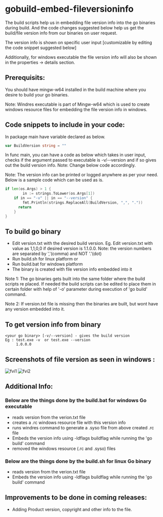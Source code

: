 # gobuild-embed-fileversioninfo
The build scripts help us in embedding file version info into the go binaries during build. And the code changes suggested below help us get the build/file version info from our binaries on user request.

The version info is shown on specific user input [customizable by editing the code snippet suggested below] 

Additionally, for windows executable the file version info will also be shown in the properties -> details section. 

## Prerequisits:
You should have mingw-w64 installed in the build machine where you desire to build your go binaries.

Note: Windres executable is part of Mingw-w64 which is used to create windows resource files for embedding the file version info in windows.

## Code snippets to include in your code:
In package main have variable declared as below.
```go
var BuildVersion string = ""
```
In func main, you can have a code as below which takes in user input, checks if the argument passed to executable is -v/--version and if so gives out the build version info. Note:  Change below code accordingly.

Note: The version info can be printed or logged anywhere as per your need. Below is a sample code which can be used as is.
```go
if len(os.Args) > 1 {
		in := strings.ToLower(os.Args[1])
    if in == "-v" || in == "--version" {
    	fmt.Println(strings.ReplaceAll(BuildVersion, ",", "."))
      return
    }
}
```

## To build go binary
* Edit version.txt with the desired build version.
  Eg. Edit version.txt with value as 1,1,0,0 if desired version is 1.1.0.0.
  Note: the version numbers are separated by ','(comma) and NOT '.'(dot)
* Run build.sh for linux platform
  or 
* Run build.bat for windows platform
* The binary is created with file version info embedded into it

Note 1: The go binaries gets built into the same folder where the build scripts re placed. If needed the build scripts can be edited to place them in certain folder with help of '-o' parameter during execution of 'go build' command.

Note 2: If version.txt file is missing then the binaries are built, but wont have any version embedded into it.

## To get version info from binary
    <your go binary> [-v/--version] - gives the build version
    Eg : test.exe -v  or test.exe --version
         1.0.0.0

## Screenshots of file version as seen in windows :
![fvi1](https://user-images.githubusercontent.com/75796552/104570674-40504a00-5678-11eb-8217-104514d61af8.jpg)
![fvi2](https://user-images.githubusercontent.com/75796552/104570670-3f1f1d00-5678-11eb-893f-a67a23456e36.jpg)

## Additional Info:
### Below are the things done by the build.bat for windows Go executable
* reads version from the verion.txt file
* creates a .rc windows resource file with this version info
* runs windres command to generate a .syso file from above created .rc file
* Embeds the version info using -ldflags buildflag while running the 'go build' command 
* removed the windows resource (.rc and .syso) files
### Below are the things done by the build.sh for linux Go binary
* reads version from the verion.txt file
* Embeds the version info using -ldflags buildflag while running the 'go build' command

## Improvements to be done in coming releases:
* Adding Product version, copyright and other info to the file.
